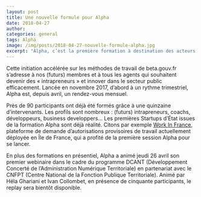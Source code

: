 ```yaml
---
layout: post
title: Une nouvelle formule pour Alpha
date: 2018-04-27
author:
categories: general
tags: Alpha
image: /img/posts/2018-04-27-nouvelle-formule-alpha.jpg
excerpt: "Alpha, c’est la première formation à destination des acteurs de l’innovation du secteur public basée sur la méthode Startups d'État."
---
```

Cette initiation accélérée sur les méthodes de travail de beta.gouv.fr s’adresse à nos (futurs) membres et à tous les agents qui souhaitent devenir des « intrapreneurs » et innover dans le secteur public efficacement. Lancée en novembre 2017, d’abord à un rythme trimestriel, Alpha est, depuis avril, un rendez-vous mensuel.

Près de 90 participants ont déjà été formés grâce à une quinzaine d’intervenants. Les profils sont nombreux : (futurs) intrapreneurs, coachs, développeurs, business developpers… Les premières Startups d’État issues de la formation Alpha sont déjà réalité. Citons par exemple [Work In France](https://beta.gouv.fr/startup/workinfrance.html), plateforme de demande d’autorisations provisoires de travail actuellement déployée en Île de France, qui a profité de la première session Alpha pour se lancer.

En plus des formations en présentiel, Alpha a animé jeudi 26 avril son premier webinaire dans le cadre du programme DCANT (Développement Concerté de l’Administration Numérique Territoriale) en partenariat avec le CNFPT (Centre National de la Fonction Publique Territoriale). Animé par Héla Ghariani et Ivan Collombet, en présence de cinquante participants, le replay sera bientôt disponible.
